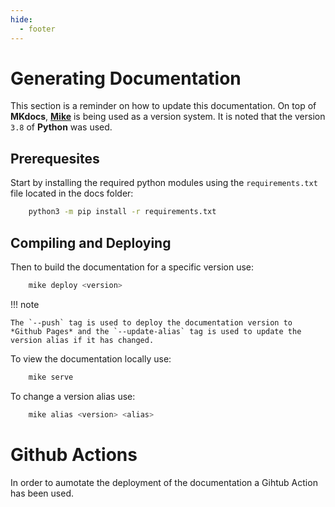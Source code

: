 ```yaml
---
hide:
  - footer
---
```

# Generating Documentation

This section is a reminder on how to update this documentation. On top of **MKdocs**, [**Mike**](https://github.com/jimporter/mike) is being used as a version system. It is noted that the version `3.8` of **Python** was used.

## Prerequesites

Start by installing the required python modules using the `requirements.txt` file located in the docs folder:

```bash
    python3 -m pip install -r requirements.txt
```

## Compiling and Deploying

Then to build the documentation for a specific version use:

```bash
    mike deploy <version>
```
!!! note

    The `--push` tag is used to deploy the documentation version to *Github Pages* and the `--update-alias` tag is used to update the version alias if it has changed.

To view the documentation locally use:

```bash
    mike serve
```

To change a version alias use:

```bash
    mike alias <version> <alias>
```

# Github Actions

In order to aumotate the deployment of the documentation a Gihtub Action has been used.